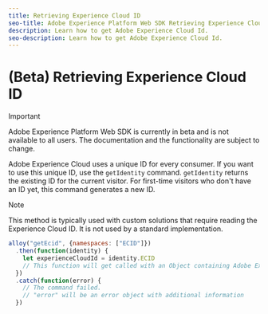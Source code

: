 ```yaml
---
title: Retrieving Experience Cloud ID
seo-title: Adobe Experience Platform Web SDK Retrieving Experience Cloud ID
description: Learn how to get Adobe Experience Cloud Id.
seo-description: Learn how to get Adobe Experience Cloud Id.
---
```


# (Beta) Retrieving Experience Cloud ID

>[!IMPORTANT]
>
>Adobe Experience Platform Web SDK is currently in beta and is not available to all users. The documentation and the functionality are subject to change.

Adobe Experience Cloud uses a unique ID for every consumer. If you want to use this unique ID, use the `getIdentity` command. `getIdentity` returns the existing ID for the current visitor. For first-time visitors who don't have an ID yet, this command generates a new ID.

>[!NOTE]
>
>This method is typically used with custom solutions that require reading the Experience Cloud ID. It is not used by a standard implementation.

```javascript
alloy("getEcid", {namespaces: ["ECID"]})
  .then(function(identity) {
    let experienceCloudId = identity.ECID
    // This function will get called with an Object containing Adobe Experience Cloud Id when the command promise is resolved
  })
  .catch(function(error) {
    // The command failed.
    // "error" will be an error object with additional information
  })
```
